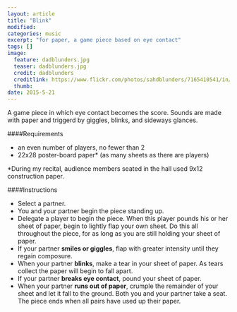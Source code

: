 ```yaml
---
layout: article
title: "Blink"
modified:
categories: music
excerpt: "for paper, a game piece based on eye contact"
tags: []
image:
  feature: dadblunders.jpg
  teaser: dadblunders.jpg
  credit: dadblunders
  creditlink: https://www.flickr.com/photos/sahdblunders/7165410541/in/photolist-bVbAV4-2GbVG-ehf9ED-4EzqhP-kcGqWk-9YfGTd-3vKaH-9ZZu4r-819Nev-4wDnkC-eB6Rh-8YQ9i9-4ZVSjj-d1tXb-5tsENn-aqbJsM-55DXbm-9YRmfA-e5Dkh4-iwU32-9dsP2F-4wc7DZ-4ypggD-r5qBus-4kuWBv-dsu429-9h6hos-6qZcmf-fGN9G-dsdP-7nDWwi-84roDZ-7PG6EE-8obo67-biN6Hz-oX39Yi-6Hdotv-7Cpz48-rPfMx2-wmry-4fJ84Z-4fN8Py-bkmyFT-jqQniU-76HLEv-7xuVxn-mgQHT-4T4muN-dgMCGy-4EggBQ
  thumb: 
date: 2015-5-21
---
```


A game piece in which eye contact becomes the score.  Sounds are made with paper and triggerd by giggles, blinks, and sideways glances.

####Requirements
- an even number of players, no fewer than 2
- 22x28 poster-board paper* (as many sheets as there are players)

*During my recital, audience members seated in the hall used 9x12 construction paper.

####Instructions
- Select a partner.
- You and your partner begin the piece standing up.
- Delegate a player to begin the piece.  When this player pounds his or her sheet of paper, begin to lightly flap your own sheet.  Do this all throughout the piece, for as long as you are still holding your sheet of paper.
- If your partner **smiles or giggles**, flap with greater intensity until they regain composure.
- When your partner **blinks**, make a tear in your sheet of paper.  As tears collect the paper will begin to fall apart.
- If your partner **breaks eye contact**, pound your sheet of paper.  
- When your partner **runs out of paper**, crumple the remainder of your sheet and let it fall to the ground.  Both you and your partner take a seat.  The piece ends when all pairs have used up their paper.

